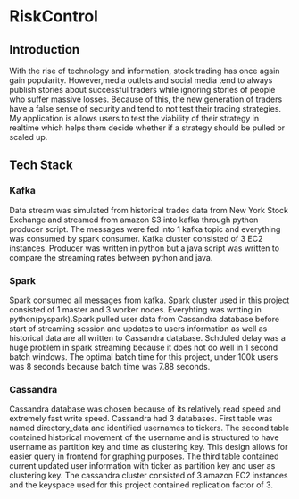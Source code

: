 # RiskControl

## Introduction

With the rise of technology and information, stock trading has once again gain popularity.
However,media outlets and social media tend to always publish stories about successful traders
while ignoring stories of people who suffer massive losses. Because of this, the new generation
of traders have a false sense of security and tend to not test their trading strategies. 
My application is allows users to test the viability of their strategy in realtime which helps them
decide whether if a strategy should be pulled or scaled up.
## Tech Stack

### Kafka
Data stream was simulated from historical trades data from New York Stock Exchange and streamed from 
amazon S3 into kafka through python producer script. The messages were fed into 1 kafka topic and everything
was consumed by spark consumer. Kafka cluster consisted of 3 EC2 instances. Producer was written in python but 
a java script was written to compare the streaming rates between python and java. 

### Spark
Spark consumed all messages from kafka. Spark cluster used in this project consisted of 1 master and 3 worker
nodes. Everyhting was wrtting in python(pyspark).Spark pulled user data from Cassandra database before start of 
streaming session and updates to users information as well as historical data are all written to Cassandra database.
Schduled delay was a huge problem in spark streaming because it does not do well in 1 second batch windows. The optimal 
batch time for this project, under 100k users was 8 seconds because batch time was 7.88 seconds. 

### Cassandra 
Cassandra database was chosen because of its relatively read speed and extremely fast write speed. Cassandra had 3 databases. First table was named directory_data and identified usernames to tickers. The second table contained historical movement of the username and is structured to have username as partition key and time as clustering key. This design allows for easier
query in frontend for graphing purposes. The third table contained current updated user information with ticker as partition key and user as clustering key. The cassandra cluster consisted of 3 amazon EC2 instances and the keyspace used for this project contained replication factor of 3. 
